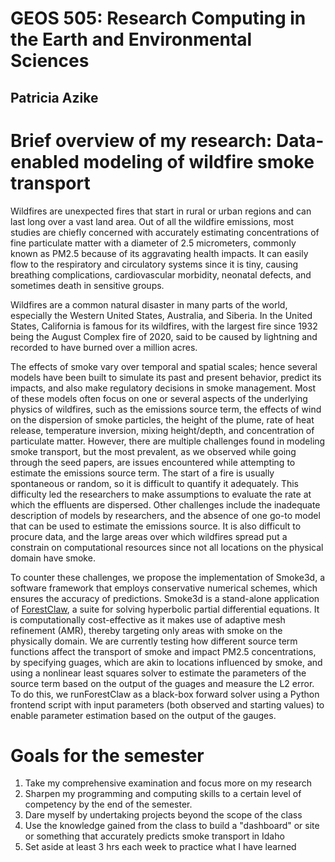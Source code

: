 # GEOS 505: Research Computing in the Earth and Environmental Sciences

## Patricia Azike

# Brief overview of my research: Data-enabled modeling of wildfire smoke transport

Wildfires are unexpected fires that start in rural or urban regions and can last long over a vast land area. Out of all the wildfire emissions, most studies are chiefly concerned with accurately estimating concentrations of fine particulate matter with a diameter of 2.5 micrometers, commonly known as PM2.5 because of its aggravating health impacts. It can easily flow to the respiratory and circulatory systems since it is tiny, causing breathing complications, cardiovascular morbidity, neonatal defects, and sometimes death in sensitive groups.

Wildfires are a common natural disaster in many parts of the world, especially the Western United States, Australia, and Siberia. In the United States, California is famous for its wildfires, with the largest fire since 1932 being the August Complex fire of 2020, said to be caused by lightning and recorded to have burned over a million acres.

The effects of smoke vary over temporal and spatial scales; hence several models have been built to simulate its past and present behavior, predict its impacts, and also make regulatory decisions in smoke management. Most of these models often focus on one or several aspects of the underlying physics of wildfires, such as the emissions source term,  the effects of wind on the dispersion of smoke particles, the height of the plume, rate of heat release, temperature inversion, mixing height/depth, and concentration of particulate matter. However, there are multiple challenges found in modeling smoke transport, but the most prevalent, as we observed while going through the seed papers, are issues encountered while attempting to estimate the emissions source term. The start of a fire is usually spontaneous or random, so it is difficult to quantify it adequately. This difficulty led the researchers to make assumptions to evaluate the rate at which the effluents are dispersed. Other challenges include the inadequate description of models by researchers, and the absence of one go-to model that can be used to estimate the emissions source. It is also difficult to procure data, and the large areas over which wildfires spread put a constrain on computational resources since not all locations on the physical domain have smoke.

To counter these challenges, we propose the implementation of Smoke3d, a software framework that employs conservative numerical schemes, which ensures the accuracy of predictions. Smoke3d is a stand-alone application of [ForestClaw](https://github.com/ForestClaw/ForestClaw/wiki), a suite for solving hyperbolic partial differential equations. It is computationally cost-effective as it makes use of adaptive mesh refinement (AMR), thereby targeting only areas with smoke on the physically domain. We are currently testing how different source term functions affect the transport of smoke and impact PM2.5 concentrations, by specifying guages, which are akin to locations influenced by smoke, and using a nonlinear least squares solver to estimate the parameters of the source term based on the output of the guages and measure the L2 error. To do this, we runForestClaw as a black-box forward solver using a Python frontend script with input parameters (both observed and starting values) to enable parameter estimation based on the output of the gauges. 


# Goals for the semester

1. Take my comprehensive examination and focus more on my research
1. Sharpen my programming and computing skills to a certain level of competency by the end of the semester.
2. Dare myself by undertaking projects beyond the scope of the class
3. Use the knowledge gained from the class to build a "dashboard" or site or something that accurately predicts smoke transport in Idaho
4. Set aside at least 3 hrs each week to practice what I have learned

